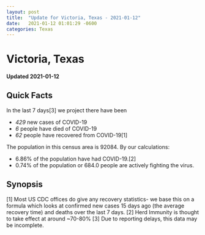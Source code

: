 ```yaml
---
layout: post
title:  "Update for Victoria, Texas - 2021-01-12"
date:   2021-01-12 01:01:29 -0600
categories: Texas
---
```


# Victoria, Texas
#### Updated 2021-01-12

## Quick Facts

In the last 7 days[3] we project there have been
- *429* new cases of COVID-19
- *6* people have died of COVID-19
- *62* people have recovered from COVID-19[1]

The population in this census area is 92084. By our calculations:
- 6.86% of the population have had COVID-19.[2]
- 0.74% of the population or 684.0 people are actively fighting the virus.

## Synopsis




[1] Most US CDC offices do give any recovery statistics- we base this on a formula which looks at confirmed new cases
15 days ago (the average recovery time) and deaths over the last 7 days.
[2] Herd Immunity is thought to take effect at around ~70-80%
[3] Due to reporting delays, this data may be incomplete. 
    